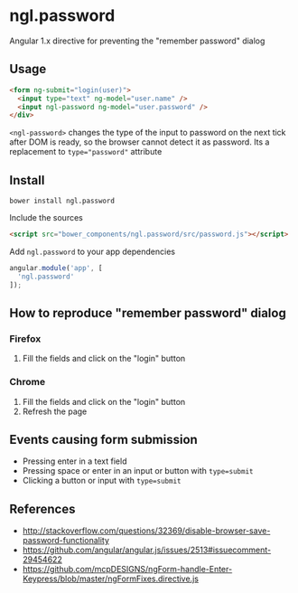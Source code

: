 ngl.password
============

Angular 1.x directive for preventing the "remember password" dialog

Usage
-----

```html
<form ng-submit="login(user)">
  <input type="text" ng-model="user.name" />
  <input ngl-password ng-model="user.password" />
</div>
```

`<ngl-password>` changes the type of the input to password on the next tick
after DOM is ready, so the browser cannot detect it as password. Its a
replacement to `type="password"` attribute

Install
-------

    bower install ngl.password

Include the sources

```html
<script src="bower_components/ngl.password/src/password.js"></script>
```

Add `ngl.password` to your app dependencies

```js
angular.module('app', [
  'ngl.password'
]);
```

How to reproduce "remember password" dialog
-------------------------------------------

### Firefox

 1. Fill the fields and click on the "login" button

### Chrome

 1. Fill the fields and click on the "login" button
 2. Refresh the page

Events causing form submission
------------------------------

  * Pressing enter in a text field
  * Pressing space or enter in an input or button with `type=submit`
  * Clicking a button or input with `type=submit`

References
----------

  * <http://stackoverflow.com/questions/32369/disable-browser-save-password-functionality>
  * <https://github.com/angular/angular.js/issues/2513#issuecomment-29454622>
  * <https://github.com/mcpDESIGNS/ngForm-handle-Enter-Keypress/blob/master/ngFormFixes.directive.js>
